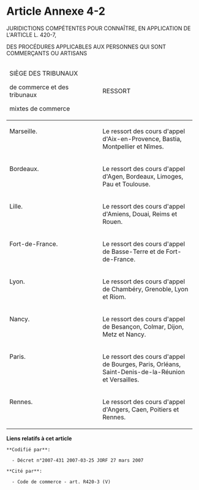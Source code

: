 # Article Annexe 4-2

JURIDICTIONS COMPÉTENTES POUR CONNAÎTRE, EN APPLICATION DE L'ARTICLE L. 420-7,

DES PROCÉDURES APPLICABLES AUX PERSONNES QUI SONT COMMERÇANTS OU ARTISANS

<table>
  <thead>
    <tr>
      <td width="227">

SIÈGE DES TRIBUNAUX

de commerce et des tribunaux

mixtes de commerce

</td>
      <td width="227">

RESSORT

</td>
    </tr>
  </thead>
  <tbody>
    <tr>
      <td valign="top">

Marseille.

</td>
      <td valign="top">

Le ressort des cours d'appel d'Aix-en-Provence, Bastia, Montpellier et Nîmes.

</td>
    </tr>
    <tr>
      <td valign="top">

Bordeaux.

</td>
      <td valign="top">

Le ressort des cours d'appel d'Agen, Bordeaux, Limoges, Pau et Toulouse.

</td>
    </tr>
    <tr>
      <td valign="top">

Lille.

</td>
      <td valign="top">

Le ressort des cours d'appel d'Amiens, Douai, Reims et Rouen.

</td>
    </tr>
    <tr>
      <td valign="top">

Fort-de-France.

</td>
      <td valign="top">

Le ressort des cours d'appel de Basse-Terre et de Fort-de-France.

</td>
    </tr>
    <tr>
      <td valign="top">

Lyon.

</td>
      <td valign="top">

Le ressort des cours d'appel de Chambéry, Grenoble, Lyon et Riom.

</td>
    </tr>
    <tr>
      <td valign="top">

Nancy.

</td>
      <td valign="top">

Le ressort des cours d'appel de Besançon, Colmar, Dijon, Metz et Nancy.

</td>
    </tr>
    <tr>
      <td valign="top">

Paris.

</td>
      <td valign="top">

Le ressort des cours d'appel de Bourges, Paris, Orléans, Saint-Denis-de-la-Réunion et Versailles.

</td>
    </tr>
    <tr>
      <td valign="top">

Rennes.

</td>
      <td valign="top">

Le ressort des cours d'appel d'Angers, Caen, Poitiers et Rennes.

</td>
    </tr>
  </tbody>
</table>

**Liens relatifs à cet article**

	**Codifié par**:

	  - Décret n°2007-431 2007-03-25 JORF 27 mars 2007

	**Cité par**:

	  - Code de commerce - art. R420-3 (V)

